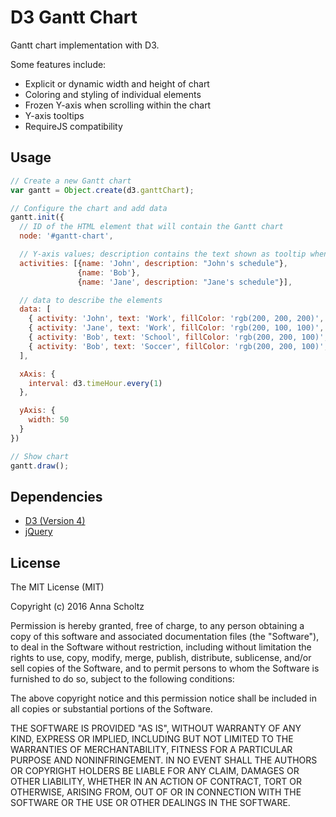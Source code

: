 # D3 Gantt Chart

Gantt chart implementation with D3.

Some features include:
* Explicit or dynamic width and height of chart
* Coloring and styling of individual elements
* Frozen Y-axis when scrolling within the chart
* Y-axis tooltips
* RequireJS compatibility


## Usage

```javascript
// Create a new Gantt chart
var gantt = Object.create(d3.ganttChart);

// Configure the chart and add data
gantt.init({
  // ID of the HTML element that will contain the Gantt chart
  node: '#gantt-chart',

  // Y-axis values; description contains the text shown as tooltip when hovering over the Y-axis labels
  activities: [{name: 'John', description: "John's schedule"},
               {name: 'Bob'},
               {name: 'Jane', description: "Jane's schedule"}],

  // data to describe the elements             
  data: [
    { activity: 'John', text: 'Work', fillColor: 'rgb(200, 200, 200)', start: new Date('2016-06-06 07:00:00'), end: new Date('2016-06-06 15:00:00') },
    { activity: 'Jane', text: 'Work', fillColor: 'rgb(200, 100, 100)', start: new Date('2016-06-06 09:00:00'), end: new Date('2016-06-06 17:30:00') },
    { activity: 'Bob', text: 'School', fillColor: 'rgb(200, 200, 100)', start: new Date('2016-06-06 08:00:00'), end: new Date('2016-06-06 14:30:00') },
    { activity: 'Bob', text: 'Soccer', fillColor: 'rgb(200, 200, 100)', start: new Date('2016-06-06 15:00:00'), end: new Date('2016-06-06 16:30:00') }
  ],

  xAxis: {
    interval: d3.timeHour.every(1)
  },

  yAxis: {
    width: 50
  }
})

// Show chart
gantt.draw();
```

## Dependencies

* [D3 (Version 4)](https://d3js.org/)
* [jQuery](https://jquery.com/)


## License

The MIT License (MIT)

Copyright (c) 2016 Anna Scholtz

Permission is hereby granted, free of charge, to any person obtaining a copy
of this software and associated documentation files (the "Software"), to deal
in the Software without restriction, including without limitation the rights
to use, copy, modify, merge, publish, distribute, sublicense, and/or sell
copies of the Software, and to permit persons to whom the Software is
furnished to do so, subject to the following conditions:

The above copyright notice and this permission notice shall be included in all
copies or substantial portions of the Software.

THE SOFTWARE IS PROVIDED "AS IS", WITHOUT WARRANTY OF ANY KIND, EXPRESS OR
IMPLIED, INCLUDING BUT NOT LIMITED TO THE WARRANTIES OF MERCHANTABILITY,
FITNESS FOR A PARTICULAR PURPOSE AND NONINFRINGEMENT. IN NO EVENT SHALL THE
AUTHORS OR COPYRIGHT HOLDERS BE LIABLE FOR ANY CLAIM, DAMAGES OR OTHER
LIABILITY, WHETHER IN AN ACTION OF CONTRACT, TORT OR OTHERWISE, ARISING FROM,
OUT OF OR IN CONNECTION WITH THE SOFTWARE OR THE USE OR OTHER DEALINGS IN THE
SOFTWARE.
